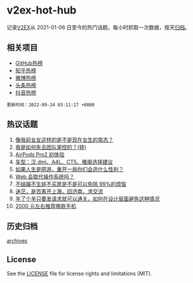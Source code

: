# v2ex-hot-hub

 记录[V2EX](https://www.v2ex.com/)从 2021-01-06 日至今的热门话题。每小时抓取一次数据，按天[归档](archives)。
 
 ## 相关项目

- [GitHub热榜](https://github.com/lonnyzhang423/github-hot-hub)
- [知乎热榜](https://github.com/lonnyzhang423/zhihu-hot-hub)
- [微博热榜](https://github.com/lonnyzhang423/weibo-hot-hub)
- [头条热榜](https://github.com/lonnyzhang423/toutiao-hot-hub)
- [抖音热榜](https://github.com/lonnyzhang423/douyin-hot-hub)


 `更新时间：2022-09-24 03:11:17 +0800`

## 热议话题

1. [像我前女友这样的是不是现在女生的常态？](https://www.v2ex.com/t/882353)
1. [我是如何失去团队掌控的？(转)](https://www.v2ex.com/t/882400)
1. [AirPods Pro2 初体验](https://www.v2ex.com/t/882311)
1. [车型：汉 dmi、A4L、CT5、雅阁选择建议](https://www.v2ex.com/t/882331)
1. [如果人生是网游，重开一局你们会选什么性别？](https://www.v2ex.com/t/882380)
1. [Web 会取代操作系统吗？](https://www.v2ex.com/t/882341)
1. [不结婚不生娃不买房是不是可以免除 99%的烦恼](https://www.v2ex.com/t/882436)
1. [迷茫，是否离开上海，回济南，求交流](https://www.v2ex.com/t/882291)
1. [羊了个羊只要发请求就可以通关，如何在设计层面避免这种情况](https://www.v2ex.com/t/882304)
1. [2000 元左右推荐哪款手机](https://www.v2ex.com/t/882307)

## 历史归档

[archives](archives)

## License

See the [LICENSE](LICENSE) file for license rights and limitations (MIT).
